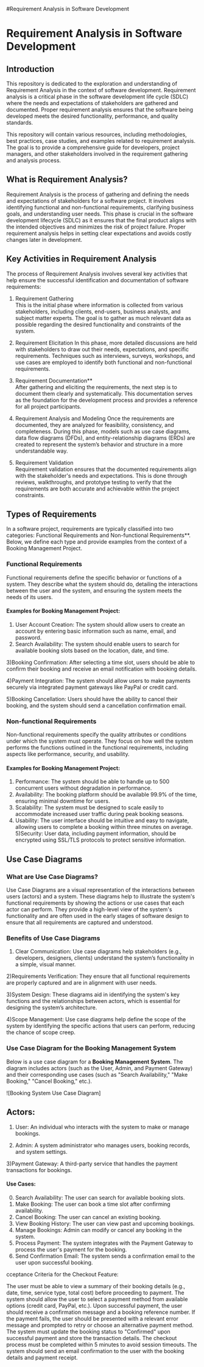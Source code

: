 #Requirement Analysis in Software Development
# Requirement Analysis in Software Development

## Introduction

This repository is dedicated to the exploration and understanding of Requirement Analysis in the context of software development. Requirement analysis is a critical phase in the software development life cycle (SDLC) where the needs and expectations of stakeholders are gathered and documented. Proper requirement analysis ensures that the software being developed meets the desired functionality, performance, and quality standards.

This repository will contain various resources, including methodologies, best practices, case studies, and examples related to requirement analysis. The goal is to provide a comprehensive guide for developers, project managers, and other stakeholders involved in the requirement gathering and analysis process.

## What is Requirement Analysis?

Requirement Analysis is the process of gathering and defining the needs and expectations of stakeholders for a software project. It involves identifying functional and non-functional requirements, clarifying business goals, and understanding user needs. This phase is crucial in the software development lifecycle (SDLC) as it ensures that the final product aligns with the intended objectives and minimizes the risk of project failure. Proper requirement analysis helps in setting clear expectations and avoids costly changes later in development.
## Key Activities in Requirement Analysis

The process of Requirement Analysis involves several key activities that help ensure the successful identification and documentation of software requirements:

1) Requirement Gathering  
  This is the initial phase where information is collected from various stakeholders, including clients, end-users, business analysts, and subject matter experts. The goal is to gather as much relevant data as possible regarding the desired functionality and constraints of the system.

2) Requirement Elicitation 
  In this phase, more detailed discussions are held with stakeholders to draw out their needs, expectations, and specific requirements. Techniques such as interviews, surveys, workshops, and use cases are employed to identify both functional and non-functional requirements.

3) Requirement Documentation**  
  After gathering and eliciting the requirements, the next step is to document them clearly and systematically. This documentation serves as the foundation for the development process and provides a reference for all project participants.

4) Requirement Analysis and Modeling 
  Once the requirements are documented, they are analyzed for feasibility, consistency, and completeness. During this phase, models such as use case diagrams, data flow diagrams (DFDs), and entity-relationship diagrams (ERDs) are created to represent the system’s behavior and structure in a more understandable way.

5) Requirement Validation  
  Requirement validation ensures that the documented requirements align with the stakeholder's needs and expectations. This is done through reviews, walkthroughs, and prototype testing to verify that the requirements are both accurate and achievable within the project constraints.

## Types of Requirements

In a software project, requirements are typically classified into two categories: Functional Requirements and Non-functional Requirements**. Below, we define each type and provide examples from the context of a Booking Management Project.

### Functional Requirements

Functional requirements define the specific behavior or functions of a system. They describe what the system should do, detailing the interactions between the user and the system, and ensuring the system meets the needs of its users.

#### Examples for Booking Management Project:
1) User Account Creation: The system should allow users to create an account by entering basic information such as name, email, and password.
2) Search Availability: The system should enable users to search for available booking slots based on the location, date, and time.

3)Booking Confirmation: After selecting a time slot, users should be able to confirm their booking and receive an email notification with booking details.

4)Payment Integration: The system should allow users to make payments securely via integrated payment gateways like PayPal or credit card.

5)Booking Cancellation: Users should have the ability to cancel their booking, and the system should send a cancellation confirmation email.

### Non-functional Requirements

Non-functional requirements specify the quality attributes or conditions under which the system must operate. They focus on how well the system performs the functions outlined in the functional requirements, including aspects like performance, security, and usability.

#### Examples for Booking Management Project:
1) Performance: The system should be able to handle up to 500 concurrent users without degradation in performance.
2) Availability: The booking platform should be available 99.9% of the time, ensuring minimal downtime for users.
3) Scalability: The system must be designed to scale easily to accommodate increased user traffic during peak booking seasons.
4) Usability: The user interface should be intuitive and easy to navigate, allowing users to complete a booking within three minutes on average.
5)Security: User data, including payment information, should be encrypted using SSL/TLS protocols to protect sensitive information.



## Use Case Diagrams

### What are Use Case Diagrams?

Use Case Diagrams are a visual representation of the interactions between users (actors) and a system. These diagrams help to illustrate the system's functional requirements by showing the actions or use cases that each actor can perform. They provide a high-level view of the system's functionality and are often used in the early stages of software design to ensure that all requirements are captured and understood.

### Benefits of Use Case Diagrams

1) Clear Communication: Use case diagrams help stakeholders (e.g., developers, designers, clients) understand the system’s functionality in a simple, visual manner.
   
2)Requirements Verification: They ensure that all functional requirements are properly captured and are in alignment with user needs.

3)System Design: These diagrams aid in identifying the system's key functions and the relationships between actors, which is essential for designing the system’s architecture.

4)Scope Management: Use case diagrams help define the scope of the system by identifying the specific actions that users can perform, reducing the chance of scope creep.

### Use Case Diagram for the Booking Management System

Below is a use case diagram for a **Booking Management System**. The diagram includes actors (such as the User, Admin, and Payment Gateway) and their corresponding use cases (such as "Search Availability," "Make Booking," "Cancel Booking," etc.).

![Booking System Use Case Diagram]

## Actors:
1) User: An individual who interacts with the system to make or manage bookings.
   
3) Admin: A system administrator who manages users, booking records, and system settings.
   
3)Payment Gateway: A third-party service that handles the payment transactions for bookings.

#### Use Cases:
0) Search Availability: The user can search for available booking slots.
1) Make Booking: The user can book a time slot after confirming availability.
2) Cancel Booking: The user can cancel an existing booking.
3) View Booking History: The user can view past and upcoming bookings.
4) Manage Bookings: Admin can modify or cancel any booking in the system.
5)  Process Payment: The system integrates with the Payment Gateway to process the user's payment for the booking.
6) Send Confirmation Email: The system sends a confirmation email to the user upon successful booking.


cceptance Criteria for the Checkout Feature:

The user must be able to view a summary of their booking details (e.g., date, time, service type, total cost) before proceeding to payment.
The system should allow the user to select a payment method from available options (credit card, PayPal, etc.).
Upon successful payment, the user should receive a confirmation message and a booking reference number.
If the payment fails, the user should be presented with a relevant error message and prompted to retry or choose an alternative payment method.
The system must update the booking status to "Confirmed" upon successful payment and store the transaction details.
The checkout process must be completed within 5 minutes to avoid session timeouts.
The system should send an email confirmation to the user with the booking details and payment receipt.
